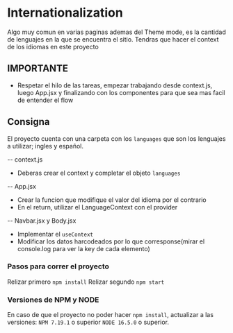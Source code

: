 # Internationalization

Algo muy comun en varias paginas ademas del Theme mode, es la cantidad de lenguajes en la que se encuentra el sitio. Tendras que hacer el context de los idiomas en este proyecto

## IMPORTANTE
- Respetar el hilo de las tareas, empezar trabajando desde context.js, luego App.jsx y finalizando con los componentes para que sea mas facil de entender el flow

## Consigna
El proyecto cuenta con una carpeta con los `languages` que son los lenguajes a utilizar; ingles y español.

-- context.js 
- Deberas crear el context y completar el objeto `languages`

-- App.jsx
- Crear la funcion que modifique el valor del idioma por el contrario
- En el return, utilizar el LanguageContext con el provider

-- Navbar.jsx y Body.jsx
- Implementar el `useContext`
- Modificar los datos harcodeados por lo que corresponse(mirar el console.log para ver la key de cada elemento)


### Pasos para correr el proyecto

Relizar primero `npm install`
Relizar segundo `npm start`

### Versiones de NPM y NODE
En caso de que el proyecto no poder hacer `npm install`, actualizar a las versiones:
`NPM 7.19.1` o superior
`NODE 16.5.0` o superior.